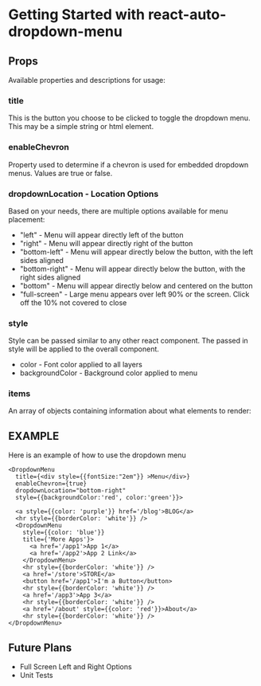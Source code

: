 # Getting Started with react-auto-dropdown-menu

## Props
Available properties and descriptions for usage:

### title
This is the button you choose to be clicked to toggle the dropdown menu. This may be a simple string or html element.

### enableChevron
Property used to determine if a chevron is used for embedded dropdown menus. Values are true or false.

### dropdownLocation - Location Options
Based on your needs, there are multiple options available for menu placement:
- "left" - Menu will appear directly left of the button
- "right" - Menu will appear directly right of the button
- "bottom-left" - Menu will appear directly below the button, with the left sides aligned
- "bottom-right" - Menu will appear directly below the button, with the right sides aligned
- "bottom" - Menu will appear directly below and centered on the button
- "full-screen" - Large menu appears over left 90% or the screen. Click off the 10% not covered to close

### style
Style can be passed similar to any other react component. The passed in style will be applied to the overall component.
- color - Font color applied to all layers
- backgroundColor - Background color applied to menu

### items
An array of objects containing information about what elements to render:

## EXAMPLE
Here is an example of how to use the dropdown menu

    <DropdownMenu
      title={<div style={{fontSize:"2em"}} >Menu</div>}
      enableChevron={true}
      dropdownLocation="bottom-right"
      style={{backgroundColor:'red', color:'green'}}>
        
      <a style={{color: 'purple'}} href='/blog'>BLOG</a>
      <hr style={{borderColor: 'white'}} />
      <DropdownMenu
        style={{color: 'blue'}}
        title={'More Apps'}>
          <a href='/app1'>App 1</a>
          <a href='/app2'>App 2 Link</a>
        </DropdownMenu>
        <hr style={{borderColor: 'white'}} />
        <a href='/store'>STORE</a>
        <button href='/app1'>I'm a Button</button>
        <hr style={{borderColor: 'white'}} />
        <a href='/app3'>App 3</a>
        <hr style={{borderColor: 'white'}} />
        <a href='/about' style={{color: 'red'}}>About</a>
        <hr style={{borderColor: 'white'}} />
    </DropdownMenu>

## Future Plans
- Full Screen Left and Right Options
- Unit Tests
